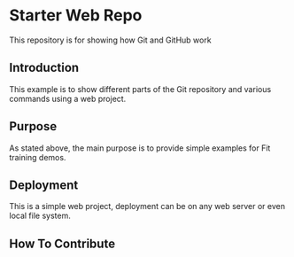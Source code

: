 # Starter Web Repo

This repository is for showing how Git and GitHub work

## Introduction

This example is to show different parts of the Git repository and various commands using a web project.

## Purpose

As stated above, the main purpose is to provide simple examples for Fit training demos.

## Deployment

This is a simple web project, deployment can be on any web server or even local file system.

## How To Contribute